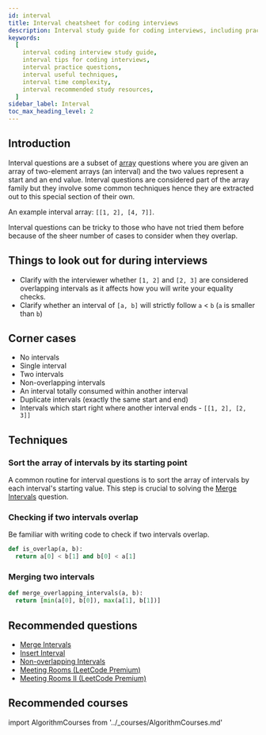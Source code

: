 ```yaml
---
id: interval
title: Interval cheatsheet for coding interviews
description: Interval study guide for coding interviews, including practice questions, techniques, time complexity, and recommended resources
keywords:
  [
    interval coding interview study guide,
    interval tips for coding interviews,
    interval practice questions,
    interval useful techniques,
    interval time complexity,
    interval recommended study resources,
  ]
sidebar_label: Interval
toc_max_heading_level: 2
---
```


## Introduction

Interval questions are a subset of [array](./array.md) questions where you are given an array of two-element arrays (an interval) and the two values represent a start and an end value. Interval questions are considered part of the array family but they involve some common techniques hence they are extracted out to this special section of their own.

An example interval array: `[[1, 2], [4, 7]]`.

Interval questions can be tricky to those who have not tried them before because of the sheer number of cases to consider when they overlap.

## Things to look out for during interviews

- Clarify with the interviewer whether `[1, 2]` and `[2, 3]` are considered overlapping intervals as it affects how you will write your equality checks.
- Clarify whether an interval of `[a, b]` will strictly follow `a` < `b` (`a` is smaller than `b`)

## Corner cases

- No intervals
- Single interval
- Two intervals
- Non-overlapping intervals
- An interval totally consumed within another interval
- Duplicate intervals (exactly the same start and end)
- Intervals which start right where another interval ends - `[[1, 2], [2, 3]]`

## Techniques

### Sort the array of intervals by its starting point

A common routine for interval questions is to sort the array of intervals by each interval's starting value. This step is crucial to solving the [Merge Intervals](https://leetcode.com/problems/merge-intervals/) question.

### Checking if two intervals overlap

Be familiar with writing code to check if two intervals overlap.

```py
def is_overlap(a, b):
  return a[0] < b[1] and b[0] < a[1]
```

### Merging two intervals

```py
def merge_overlapping_intervals(a, b):
  return [min(a[0], b[0]), max(a[1], b[1])]
```

## Recommended questions

- [Merge Intervals](https://leetcode.com/problems/merge-intervals/)
- [Insert Interval](https://leetcode.com/problems/insert-interval/)
- [Non-overlapping Intervals](https://leetcode.com/problems/non-overlapping-intervals/)
- [Meeting Rooms (LeetCode Premium)](https://leetcode.com/problems/meeting-rooms/)
- [Meeting Rooms II (LeetCode Premium)](https://leetcode.com/problems/meeting-rooms-ii/)

## Recommended courses

import AlgorithmCourses from '../\_courses/AlgorithmCourses.md'

<AlgorithmCourses />
